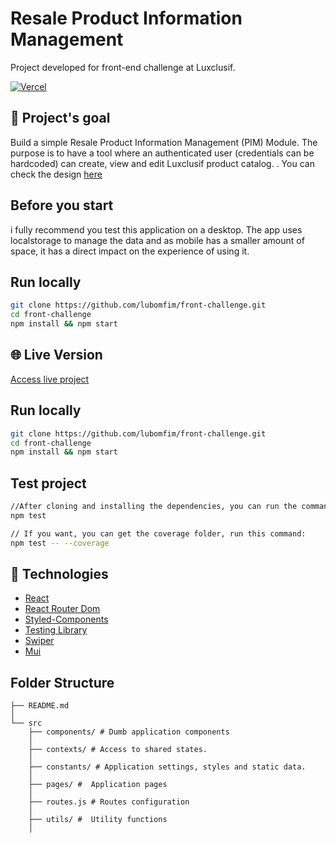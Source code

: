 # Resale Product Information Management

Project developed for front-end challenge at Luxclusif.

[![Vercel](https://vercelbadge.vercel.app/api/lubomfim/front-challenge)](https://luxclusif.vercel.app/)

## 🎯 Project's goal

Build a simple Resale Product Information Management (PIM) Module. The purpose is to have a tool where an authenticated user (credentials can be hardcoded) can create, view and edit Luxclusif product catalog.
. You can check the design [here](https://xd.adobe.com/view/61dbec2c-0235-4a87-9fbb-87db24ebb0b2-3488/?fullscreen)

## Before you start

i fully recommend you test this application on a desktop. The app uses localstorage to manage the data and as mobile has a smaller amount of space, it has a direct impact on the experience of using it.

## Run locally

```sh
git clone https://github.com/lubomfim/front-challenge.git
cd front-challenge
npm install && npm start
```
## 🌐 Live Version

[Access live project](https://luxclusif.vercel.app/)

## Run locally

```sh
git clone https://github.com/lubomfim/front-challenge.git
cd front-challenge
npm install && npm start
```

## Test project

```sh
//After cloning and installing the dependencies, you can run the command:
npm test

// If you want, you can get the coverage folder, run this command:
npm test -- --coverage
```
## 🚀 Technologies

- [React](https://pt-br.reactjs.org/)
- [React Router Dom](https://reactrouter.com/web/guides/quick-start)
- [Styled-Components](https://styled-components.com/)
- [Testing Library](https://testing-library.com/)
- [Swiper](https://swiperjs.com/)
- [Mui](https://mui.com/pt/)

## Folder Structure

```
├── README.md
│
└── src
    ├── components/ # Dumb application components
    │
    ├── contexts/ # Access to shared states.
    │
    ├── constants/ # Application settings, styles and static data.
    │
    ├── pages/ #  Application pages
    │
    ├── routes.js # Routes configuration
    │
    ├── utils/ #  Utility functions
    │
```
